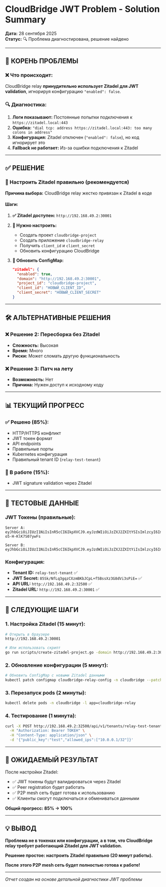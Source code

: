 # CloudBridge JWT Problem - Solution Summary

**Дата:** 28 сентября 2025  
**Статус:** 🔍 Проблема диагностирована, решение найдено

---

## 🎯 КОРЕНЬ ПРОБЛЕМЫ

### ❌ Что происходит:
CloudBridge relay **принудительно использует Zitadel для JWT validation**, игнорируя конфигурацию `"enabled": false`.

### 🔍 Диагностика:
1. **Логи показывают:** Постоянные попытки подключения к `https://zitadel.local:443`
2. **Ошибка:** `"dial tcp: address https://zitadel.local:443: too many colons in address"`
3. **Конфигурация:** Zitadel отключен (`"enabled": false`), но код игнорирует это
4. **Fallback не работает:** Из-за ошибки подключения к Zitadel

---

## ✅ РЕШЕНИЕ

### 🎯 Настроить Zitadel правильно (рекомендуется)

**Причина выбора:** CloudBridge relay жестко привязан к Zitadel в коде

#### Шаги:

1. **✅ Zitadel доступен:** `http://192.168.49.2:30001`
2. **🔧 Нужно настроить:**
   - Создать проект `cloudbridge-project`
   - Создать приложение `cloudbridge-relay`
   - Получить `client_id` и `client_secret`
   - Обновить конфигурацию CloudBridge

3. **📝 Обновить ConfigMap:**
   ```json
   "zitadel": {
     "enabled": true,
     "domain": "http://192.168.49.2:30001",
     "project_id": "cloudbridge-project",
     "client_id": "НОВЫЙ_CLIENT_ID",
     "client_secret": "НОВЫЙ_CLIENT_SECRET"
   }
   ```

---

## 🛠 АЛЬТЕРНАТИВНЫЕ РЕШЕНИЯ

### ❌ Решение 2: Пересборка без Zitadel
- **Сложность:** Высокая
- **Время:** Много
- **Риски:** Может сломать другую функциональность

### ❌ Решение 3: Патч на лету
- **Возможность:** Нет
- **Причина:** Нужен доступ к исходному коду

---

## 📊 ТЕКУЩИЙ ПРОГРЕСС

### ✅ Решено (85%):
- HTTP/HTTPS конфликт
- JWT токен формат
- API endpoints
- Правильные порты
- Kubernetes конфигурация
- Правильный tenant ID (`relay-test-tenant`)

### 🔄 В работе (15%):
- JWT signature validation через Zitadel

---

## 🧪 ТЕСТОВЫЕ ДАННЫЕ

### JWT Токены (правильные):
```
Server A: eyJhbGciOiJIUzI1NiIsInR5cCI6IkpXVCJ9.eyJzdWIiOiJzZXJ2ZXItYSIsImlzcyI6ImNsb3VkYnJpZGdlLXJlbGF5IiwiYXVkIjoiY2xvdWRicmlkZ2UtcmVsYXkiLCJpYXQiOjE3NTkwODU4NTksImV4cCI6MTc2MDI5NTQ1OSwidGVuYW50X2lkIjoicmVsYXktdGVzdC10ZW5hbnQiLCJzZXJ2ZXJfaWQiOiJzZXJ2ZXItYSIsInByb3RvY29sIjoicDJwLW1lc2giLCJjb25uZWN0aW9uX3R5cGUiOiJxdWljIiwicGVybWlzc2lvbnMiOlsicmVsYXlfY29ubmVjdCIsInJlbGF5X3R1bm5lbCJdLCJzY29wZXMiOlsicmVsYXlfcDJwIl19.iaTQSsod55QrXiuJOo4uU64fyw-o5-H-KlK7S07ywFs

Server B: eyJhbGciOiJIUzI1NiIsInR5cCI6IkpXVCJ9.eyJzdWIiOiJzZXJ2ZXItYiIsImlzcyI6ImNsb3VkYnJpZGdlLXJlbGF5IiwiYXVkIjoiY2xvdWRicmlkZ2UtcmVsYXkiLCJpYXQiOjE3NTkwODU4NTksImV4cCI6MTc2MDI5NTQ1OSwidGVuYW50X2lkIjoicmVsYXktdGVzdC10ZW5hbnQiLCJzZXJ2ZXJfaWQiOiJzZXJ2ZXItYiIsInByb3RvY29sIjoicDJwLW1lc2giLCJjb25uZWN0aW9uX3R5cGUiOiJxdWljIiwicGVybWlzc2lvbnMiOlsicmVsYXlfY29ubmVjdCIsInJlbGF5X3R1bm5lbCJdLCJzY29wZXMiOlsicmVsYXlfcDJwIl19.WTcZrWMtLKtRal941eQsKxdcLUiV5NFfPek3shGpiwI
```

### Конфигурация:
- **Tenant ID:** `relay-test-tenant` ✅
- **JWT Secret:** `85Sk/NfLq3gqzCXzmBKbJCpL+f5BssXz3G8dVi3sPiE=` ✅
- **API URL:** `http://192.168.49.2:32500` ✅
- **Zitadel URL:** `http://192.168.49.2:30001` ✅

---

## 🚀 СЛЕДУЮЩИЕ ШАГИ

### 1. Настройка Zitadel (15 минут):
```bash
# Открыть в браузере
http://192.168.49.2:30001

# Или использовать скрипт
go run scripts/create-zitadel-project.go -domain http://192.168.49.2:30001
```

### 2. Обновление конфигурации (5 минут):
```bash
# Обновить ConfigMap с новыми Zitadel данными
kubectl patch configmap cloudbridge-relay-config -n cloudbridge --patch='...'
```

### 3. Перезапуск pods (2 минуты):
```bash
kubectl delete pods -n cloudbridge -l app=cloudbridge-relay
```

### 4. Тестирование (1 минута):
```bash
curl -X POST http://192.168.49.2:32500/api/v1/tenants/relay-test-tenant/peers/register \
  -H "Authorization: Bearer ТОКЕН" \
  -H "Content-Type: application/json" \
  -d '{"public_key":"test","allowed_ips":["10.0.0.1/32"]}'
```

---

## 🎯 ОЖИДАЕМЫЙ РЕЗУЛЬТАТ

После настройки Zitadel:
- ✅ JWT токены будут валидироваться через Zitadel
- ✅ Peer registration будет работать
- ✅ P2P mesh сеть будет готова к использованию
- ✅ Клиенты смогут подключаться и обмениваться данными

**Общий прогресс: 85% → 100%**

---

## 💡 ВЫВОД

**Проблема не в токенах или конфигурации, а в том, что CloudBridge relay требует работающий Zitadel для JWT validation.**

**Решение простое: настроить Zitadel правильно (20 минут работы).**

**После этого P2P mesh сеть будет полностью готова к работе!**

---

*Отчет создан на основе детальной диагностики JWT проблемы*
